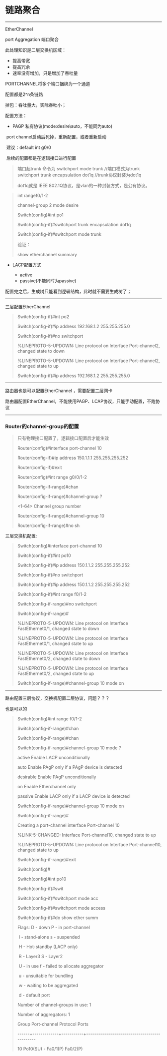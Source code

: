 # 链路聚合

---

EtherChannel

port Aggregation 端口聚合

此处理知识是二层交换机区域：

- 提高带宽
- 提高冗余
- 速率没有增加，只是增加了吞吐量



PORTCHANNEL将多个端口捆绑为一个通道

配置都是2^n条链路

掉包：吞吐量大，实际吞吐小；



配置方法：

- PAGP 私有协议(mode:desire\auto，不能同为auto)

​        port channel启动后死掉，重新配置，或者重新启动

​       建议：default int g0/0

​      后续的配置都是在逻辑接口进行配置

> 端口起trunk 命令为
> switchport mode trunk //端口模式为trunk
> switchport trunk encapsulation dot1q //trunk协议封装为dot1q
>
> dot1q就是 IEEE 802.1Q协议，是vlan的一种封装方式，是公有协议。

> int rangef0/1-2
>
> channel-group 2 mode desire
>
> 
>
> Switch(config)#int po1
>
> Switch(config-if)#switchport trunk encapsulation dot1q 
>
> Switch(config-if)#switchport mode trunk
>
> 验证：
>
> show etherchannel summary 

- LACP配置方式

  - active
  - passive(不能同时为passive)

  

配置完之后，生成树只能看到逻辑结构，此时就不需要生成树了；



---

三层配置EtherChannel

> Switch(config-if)#int po2
>
> Switch(config-if)#ip address 192.168.1.2 255.255.255.0
>
> Switch(config-if)#no switchport 
>
> %LINEPROTO-5-UPDOWN: Line protocol on Interface Port-channel2, changed state to down
>
> %LINEPROTO-5-UPDOWN: Line protocol on Interface Port-channel2, changed state to up
>
> Switch(config-if)#ip address 192.168.1.2 255.255.255.0



---

路由器也是可以配置EtherChannel ，需要配置二层网卡

路由器配置EtherChannel，不能使用PAGP、LCAP协议，只能手动配置，不跑协议

---

### Router的channel-group的配置

> 只有物理接口配置了，逻辑接口配置后才能生效
>
> 
>
> Router(config)#interface port-channel 10
>
> Router(config-if)#ip address 150.1.1.1 255.255.255.252
>
> Router(config-if)#exit
>
> Router(config)#int range g0/0/1-2
>
> Router(config-if-range)#chan
>
> Router(config-if-range)#channel-group ?
>
>   <1-64>  Channel group number
>
> Router(config-if-range)#channel-group 10
>
> Router(config-if-range)#no sh
>
> 



三层交换机配置:

> Switch(config)#interface port-channel 10
>
> Switch(config-if)#int po10
>
> Switch(config-if)#ip address 150.1.1.2 255.255.255.252
>
> Switch(config-if)#no switchport 
>
> Switch(config-if)#ip address 150.1.1.2 255.255.255.252



> Switch(config-if)#int range f0/1-2
>
> Switch(config-if-range)#no switchport 
>
> Switch(config-if-range)#
>
> %LINEPROTO-5-UPDOWN: Line protocol on Interface FastEthernet0/1, changed state to down
>
> %LINEPROTO-5-UPDOWN: Line protocol on Interface FastEthernet0/1, changed state to up
>
> %LINEPROTO-5-UPDOWN: Line protocol on Interface FastEthernet0/2, changed state to down
>
> %LINEPROTO-5-UPDOWN: Line protocol on Interface FastEthernet0/2, changed state to up
>
> Switch(config-if-range)#channel-group 10 mode on



---

路由配置三层协议，交换机配置二层协议，问题？？？

也是可以的



> Switch(config)#int range f0/1-2
>
> Switch(config-if-range)#chan
>
> Switch(config-if-range)#chan
>
> Switch(config-if-range)#channel-group 10 mode ?
>
>   active     Enable LACP unconditionally
>
>   auto       Enable PAgP only if a PAgP device is detected
>
>   desirable  Enable PAgP unconditionally
>
>   on         Enable Etherchannel only
>
>   passive    Enable LACP only if a LACP device is detected
>
> Switch(config-if-range)#channel-group 10 mode on
>
> Switch(config-if-range)#
>
> Creating a port-channel interface Port-channel 10
>
> 
>
> %LINK-5-CHANGED: Interface Port-channel10, changed state to up
>
> 
>
> %LINEPROTO-5-UPDOWN: Line protocol on Interface Port-channel10, changed state to up
>
> 
>
> Switch(config-if-range)#exit
>
> Switch(config)#
>
> Switch(config)#int po10
>
> Switch(config-if)#swit
>
> Switch(config-if)#switchport  mode acc
>
> Switch(config-if)#switchport  mode access 
>
> Switch(config-if)#do show ether summ
>
> Flags:  D - down        P - in port-channel
>
> ​        I - stand-alone s - suspended
>
> ​        H - Hot-standby (LACP only)
>
> ​        R - Layer3      S - Layer2
>
> ​        U - in use      f - failed to allocate aggregator
>
> ​        u - unsuitable for bundling
>
> ​        w - waiting to be aggregated
>
> ​        d - default port
>
> 
>
> 
>
> Number of channel-groups in use: 1
>
> Number of aggregators:           1
>
> 
>
> Group  Port-channel  Protocol    Ports
>
> ------+-------------+-----------+----------------------------------------------
>
> 
>
> 10     Po10(SU)           -      Fa0/1(P) Fa0/2(P) 
